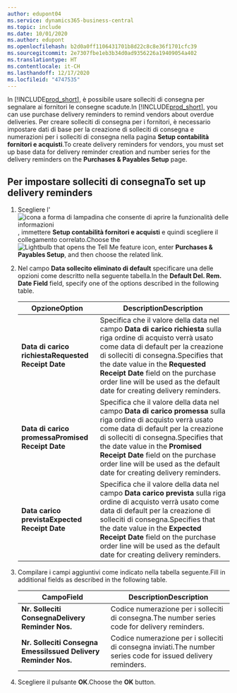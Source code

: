 ```yaml
---
author: edupont04
ms.service: dynamics365-business-central
ms.topic: include
ms.date: 10/01/2020
ms.author: edupont
ms.openlocfilehash: b2d0a0ff1106431701b8d22c8c8e36f1701cfc39
ms.sourcegitcommit: 2e7307fbe1eb3b34d0ad9356226a19409054a402
ms.translationtype: HT
ms.contentlocale: it-CH
ms.lasthandoff: 12/17/2020
ms.locfileid: "4747535"
---
```

<span data-ttu-id="4e178-101">In [!INCLUDE[prod_short](../../../includes/prod_short.md)], è possibile usare solleciti di consegna per segnalare ai fornitori le consegne scadute.</span><span class="sxs-lookup"><span data-stu-id="4e178-101">In [!INCLUDE[prod_short](../../../includes/prod_short.md)], you can use purchase delivery reminders to remind vendors about overdue deliveries.</span></span> <span data-ttu-id="4e178-102">Per creare solleciti di consegna per i fornitori, è necessario impostare dati di base per la creazione di solleciti di consegna e numerazioni per i solleciti di consegna nella pagina **Setup contabilità fornitori e acquisti**.</span><span class="sxs-lookup"><span data-stu-id="4e178-102">To create delivery reminders for vendors, you must set up base data for delivery reminder creation and number series for the delivery reminders on the **Purchases & Payables Setup** page.</span></span>  

## <a name="to-set-up-delivery-reminders"></a><span data-ttu-id="4e178-103">Per impostare solleciti di consegna</span><span class="sxs-lookup"><span data-stu-id="4e178-103">To set up delivery reminders</span></span>  

1. <span data-ttu-id="4e178-104">Scegliere l'![icona a forma di lampadina che consente di aprire la funzionalità delle informazioni](../../../media/ui-search/search_small.png "Informazioni sull'operazione che si desidera eseguire"), immettere **Setup contabilità fornitori e acquisti** e quindi scegliere il collegamento correlato.</span><span class="sxs-lookup"><span data-stu-id="4e178-104">Choose the ![Lightbulb that opens the Tell Me feature](../../../media/ui-search/search_small.png "Tell me what you want to do") icon, enter **Purchases & Payables Setup**, and then choose the related link.</span></span>  
2. <span data-ttu-id="4e178-105">Nel campo **Data sollecito eliminato di default** specificare una delle opzioni come descritto nella seguente tabella.</span><span class="sxs-lookup"><span data-stu-id="4e178-105">In the **Default Del. Rem. Date Field** field, specify one of the options described in the following table.</span></span>  

    |<span data-ttu-id="4e178-106">Opzione</span><span class="sxs-lookup"><span data-stu-id="4e178-106">Option</span></span>|<span data-ttu-id="4e178-107">Description</span><span class="sxs-lookup"><span data-stu-id="4e178-107">Description</span></span>|  
    |----------------------------------|---------------------------------------|  
    |<span data-ttu-id="4e178-108">**Data di carico richiesta**</span><span class="sxs-lookup"><span data-stu-id="4e178-108">**Requested Receipt Date**</span></span>|<span data-ttu-id="4e178-109">Specifica che il valore della data nel campo **Data di carico richiesta** sulla riga ordine di acquisto verrà usato come data di default per la creazione di solleciti di consegna.</span><span class="sxs-lookup"><span data-stu-id="4e178-109">Specifies that the date value in the **Requested Receipt Date** field on the purchase order line will be used as the default date for creating delivery reminders.</span></span>|  
    |<span data-ttu-id="4e178-110">**Data di carico promessa**</span><span class="sxs-lookup"><span data-stu-id="4e178-110">**Promised Receipt Date**</span></span>|<span data-ttu-id="4e178-111">Specifica che il valore della data nel campo **Data di carico promessa** sulla riga ordine di acquisto verrà usato come data di default per la creazione di solleciti di consegna.</span><span class="sxs-lookup"><span data-stu-id="4e178-111">Specifies that the date value in the **Promised Receipt Date** field on the purchase order line will be used as the default date for creating delivery reminders.</span></span>|  
    |<span data-ttu-id="4e178-112">**Data carico prevista**</span><span class="sxs-lookup"><span data-stu-id="4e178-112">**Expected Receipt Date**</span></span>|<span data-ttu-id="4e178-113">Specifica che il valore della data nel campo **Data carico prevista** sulla riga ordine di acquisto verrà usato come data di default per la creazione di solleciti di consegna.</span><span class="sxs-lookup"><span data-stu-id="4e178-113">Specifies that the date value in the **Expected Receipt Date** field on the purchase order line will be used as the default date for creating delivery reminders.</span></span>|  

3. <span data-ttu-id="4e178-114">Compilare i campi aggiuntivi come indicato nella tabella seguente.</span><span class="sxs-lookup"><span data-stu-id="4e178-114">Fill in additional fields as described in the following table.</span></span>  

    |<span data-ttu-id="4e178-115">Campo</span><span class="sxs-lookup"><span data-stu-id="4e178-115">Field</span></span>|<span data-ttu-id="4e178-116">Description</span><span class="sxs-lookup"><span data-stu-id="4e178-116">Description</span></span>|  
    |---------------------------------|---------------------------------------|  
    |<span data-ttu-id="4e178-117">**Nr. Solleciti Consegna**</span><span class="sxs-lookup"><span data-stu-id="4e178-117">**Delivery Reminder Nos.**</span></span>|<span data-ttu-id="4e178-118">Codice numerazione per i solleciti di consegna.</span><span class="sxs-lookup"><span data-stu-id="4e178-118">The number series code for delivery reminders.</span></span>|  
    |<span data-ttu-id="4e178-119">**Nr. Solleciti Consegna Emessi**</span><span class="sxs-lookup"><span data-stu-id="4e178-119">**Issued Delivery Reminder Nos.**</span></span>|<span data-ttu-id="4e178-120">Codice numerazione per i solleciti di consegna inviati.</span><span class="sxs-lookup"><span data-stu-id="4e178-120">The number series code for issued delivery reminders.</span></span>|  

4. <span data-ttu-id="4e178-121">Scegliere il pulsante **OK**.</span><span class="sxs-lookup"><span data-stu-id="4e178-121">Choose the **OK** button.</span></span>  
